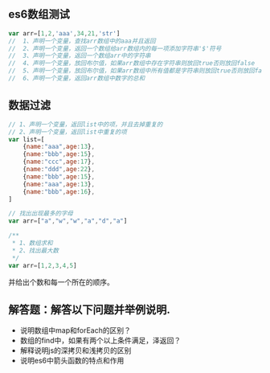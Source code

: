 ## es6数组测试
```js
var arr=[1,2,'aaa',34,21,'str']
//  1、声明一个变量，查找arr数组中的aaa并且返回
//  2、声明一个变量，返回一个数组给arr数组内的每一项添加字符串'$'符号
//  3、声明一个变量，返回一个数组arr中的字符串
//  4、声明一个变量，放回布尔值，如果arr数组中存在字符串则放回true否则放回false
//  5、声明一个变量，放回布尔值，如果arr数组中所有值都是字符串则放回true否则放回false
//  6、声明一个变量，返回arr数组中数字的总和
```

## 数据过滤
```js
// 1、声明一个变量，返回list中的项，并且去掉重复的
// 2、声明一个变量，返回list中重复的项
var list=[
    {name:"aaa",age:13},
    {name:"bbb",age:15},
    {name:"ccc",age:17},
    {name:"ddd",age:22},
    {name:"bbb",age:15},
    {name:"aaa",age:13},
    {name:"bbb",age:16},
]
```


``` js
// 找出出现最多的字母
var arr=["a","w","w","a","d","a"]

/**
 * 1、数组求和
 * 2、找出最大数
 */
var arr=[1,2,3,4,5]


```

并给出个数和每一个所在的顺序。

## 解答题：解答以下问题并举例说明.
- 说明数组中map和forEach的区别？
- 数组的find中，如果有两个以上条件满足，泽返回？
- 解释说明js的深拷贝和浅拷贝的区别
- 说明es6中箭头函数的特点和作用






